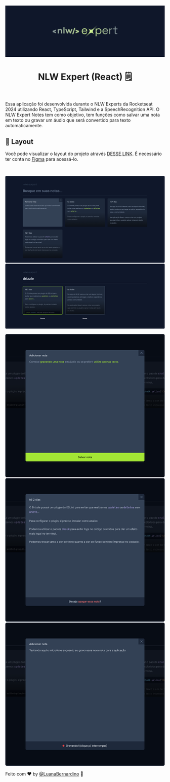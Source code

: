 ![Descrição da imagem](src/assets/nlw_Expert.png)
<h1 align="center">NLW Expert (React) 🗒 </h1>

</br>

Essa aplicação foi desenvolvida durante o NLW Experts da Rocketseat 2024 utilizando React, TypeScript, Tailwind e a SpeechRecognition API. O NLW Expert Notes tem como objetivo, tem funções como salvar uma nota em texto ou gravar um áudio que será convertido para texto automaticamente.

## 🔖 Layout

Você pode visualizar o layout do projeto através [DESSE LINK](https://www.figma.com/file/qCXm8KEaOvUeSIccPBlpCX/NLW-expert-%E2%80%A2-Notes-(Community)?type=design&node-id=102%3A1489&mode=design&t=NgtPW7u6Vr2CpdaY-1). É necessário ter conta no [Figma](https://figma.com) para acessá-lo.

</br>

![Descrição da imagem](src/assets/Home.png)
![Descrição da imagem](src/assets/Home(States).png)

![Descrição da imagem](src/assets/Dialog(New).png)
![Descrição da imagem](src/assets/Dialog(Filled).png)
![Descrição da imagem](src/assets/Dialog(New)(States).png)

Feito com ♥ by [@LuanaBernardino](https://www.linkedin.com/in/lubernardino/) :wave: 
